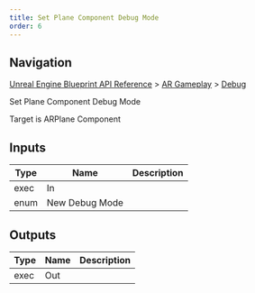 ```yaml
---
title: Set Plane Component Debug Mode
order: 6
---
```

## Navigation

[Unreal Engine Blueprint API Reference](https://dev.epicgames.com/documentation/en-us/unreal-engine/BlueprintAPI) > [AR Gameplay](https://dev.epicgames.com/documentation/en-us/unreal-engine/BlueprintAPI/ARGameplay) > [Debug](https://dev.epicgames.com/documentation/en-us/unreal-engine/BlueprintAPI/ARGameplay/Debug)

Set Plane Component Debug Mode

Target is ARPlane Component

## Inputs

| Type | Name | Description |
| --- | --- | --- |
| exec | In |  |
| enum | New Debug Mode |  |

## Outputs

| Type | Name | Description |
| --- | --- | --- |
| exec | Out |  |
